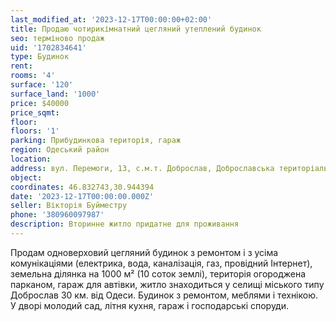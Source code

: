 ```yaml
---
last_modified_at: '2023-12-17T00:00:00+02:00'
title: Продаю чотирикімнатний цегляний утеплений будинок
seo: терміново продаж
uid: '1702834641'
type: Будинок
rent:
rooms: '4'
surface: '120'
surface_land: '1000'
price: $40000
price_sqmt:
floor:
floors: '1'
parking: Прибудинкова територія, гараж
region: Одеський район
location:
address: вул. Перемоги, 13, с.м.т. Доброслав, Доброславська територіальна громада
object:
coordinates: 46.832743,30.944394
date: '2023-12-17T00:00:00.000Z'
seller: Вікторія Буйместру
phone: '380960097987'
description: Вторинне житло придатне для проживання
---
```


Продам одноверховий цегляний будинок з ремонтом і з усіма комунікаціями (електрика, вода, каналізація, газ, провідний Інтернет), земельна ділянка на 1000 м² (10 соток землі), територія огороджена парканом, гараж для автівки, житло знаходиться у селищі міського типу Доброслав 30 км. від Одеси. Будинок з ремонтом, меблями і технікою. У дворі молодий сад, літня кухня, гараж і господарські споруди.
